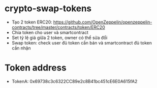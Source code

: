 # crypto-swap-tokens
- Tạo 2 token ERC20: https://github.com/OpenZeppelin/openzeppelin-contracts/tree/master/contracts/token/ERC20
- Chia token cho user và smartcontract
- Set tỷ lệ giá giữa 2 token, owner có thể sửa đổi
- Swap token: check user đủ token cần bán và smartcontract đủ token cần nhận

# Token address
- TokenA: 0x69738c3c6322CC89e2c8B41bc451cE6E0A615fA2
